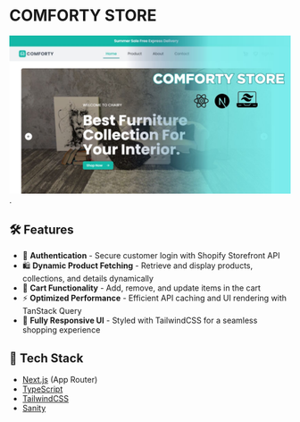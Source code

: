 # COMFORTY STORE

![Image Alt](https://github.com/Sohail-crypto-collab/Comforty-Store-Hackathon-Update/blob/main/public/cmforty%20Thumbnail.jpg?raw=true).

## 🛠 Features
- 🔐 **Authentication** - Secure customer login with Shopify Storefront API
- 🛍 **Dynamic Product Fetching** - Retrieve and display products, collections, and details dynamically
- 🛒 **Cart Functionality** - Add, remove, and update items in the cart
- ⚡ **Optimized Performance** - Efficient API caching and UI rendering with TanStack Query
- 🎨 **Fully Responsive UI** - Styled with TailwindCSS for a seamless shopping experience


## 🚀 Tech Stack
- [Next.js](https://nextjs.org/) (App Router)
- [TypeScript](https://www.typescriptlang.org/)
- [TailwindCSS](https://tailwindcss.com/)
- [Sanity](https://www.sanity.io/)


